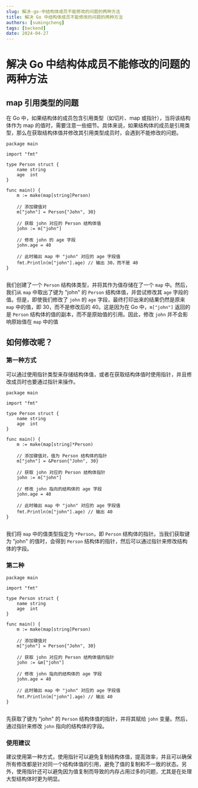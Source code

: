 ```yaml
---
slug: 解决-go-中结构体成员不能修改的问题的两种方法
title: 解决 Go 中结构体成员不能修改的问题的两种方法
authors: [sumingcheng]
tags: [backend]
date: 2024-04-27
---
```


# 解决 Go 中结构体成员不能修改的问题的两种方法



 

## map 引用类型的问题  

在 Go 中，如果结构体的成员包含引用类型（如切片、map 或指针），当将该结构体作为 map 的值时，需要注意一些细节。具体来说，如果结构体的成员是引用类型，那么在获取结构体值并修改其引用类型成员时，会遇到不能修改的问题。

```
package main
​
import "fmt"
​
type Person struct {
    name string
    age  int
}
​
func main() {
    m := make(map[string]Person)
​
    // 添加键值对
    m["john"] = Person{"John", 30}
​
    // 获取 john 对应的 Person 结构体值
    john := m["john"]
​
    // 修改 john 的 age 字段
    john.age = 40
​
    // 此时输出 map 中 "john" 对应的 age 字段值
    fmt.Println(m["john"].age) // 输出 30，而不是 40
}
​

```

我们创建了一个 `Person` 结构体类型，并将其作为值存储在了一个 `map` 中。然后，我们从 `map` 中取出了键为 "john" 的 `Person` 结构体值，并尝试修改其 `age` 字段的值。但是，即使我们修改了 `john` 的 `age` 字段，最终打印出来的结果仍然是原来 `map` 中的值，即 30，而不是修改后的 40。这是因为在 Go 中，`m["john"]` 返回的是 `Person` 结构体的值的副本，而不是原始值的引用。因此，修改 `john` 并不会影响原始值在 `map` 中的值

## 如何修改呢？  
### 第一种方式  

可以通过使用指针类型来存储结构体值，或者在获取结构体值时使用指针，并且修改成员时也要通过指针来操作。

```
package main
​
import "fmt"
​
type Person struct {
    name string
    age  int
}
​
func main() {
    m := make(map[string]*Person)
​
    // 添加键值对，值为 Person 结构体的指针
    m["john"] = &Person{"John", 30}
​
    // 获取 john 对应的 Person 结构体指针
    john := m["john"]
​
    // 修改 john 指向的结构体的 age 字段
    john.age = 40
​
    // 此时输出 map 中 "john" 对应的 age 字段值
    fmt.Println(m["john"].age) // 输出 40
}
​

```

我们将 `map` 中的值类型指定为 `*Person`，即 `Person` 结构体的指针。当我们获取键为 "john" 的值时，会得到 `Person` 结构体的指针，然后可以通过指针来修改结构体的字段。

### 第二种  
```
package main
​
import "fmt"
​
type Person struct {
    name string
    age  int
}
​
func main() {
    m := make(map[string]Person)
​
    // 添加键值对
    m["john"] = Person{"John", 30}
​
    // 获取 john 对应的 Person 结构体值的指针
    john := &m["john"]
​
    // 修改 john 指向的结构体的 age 字段
    john.age = 40
​
    // 此时输出 map 中 "john" 对应的 age 字段值
    fmt.Println(m["john"].age) // 输出 40
}
​

```

先获取了键为 "john" 的 `Person` 结构体值的指针，并将其赋给 `john` 变量。然后，通过指针来修改 `john` 指向的结构体的字段。

### 使用建议  

建议使用第一种方式，使用指针可以避免复制结构体值，提高效率，并且可以确保所有修改都是针对同一个结构体值的引用，避免了值的复制和不一致的状态。另外，使用指针还可以避免因为值复制而导致的内存占用过多的问题，尤其是在处理大型结构体时更为明显。